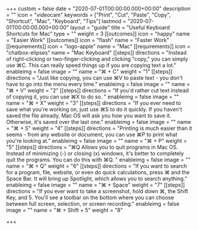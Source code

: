 +++
custom = false
date = "2020-07-01T00:00:00.000+00:00"
description = ""
icon = "videocam"
keywords = ["Print", "Cut", "Paste", "Copy", "Shortcut", "Mac", "Keyboard", "Tips"]
lastmod = "2020-07-01T00:00:00.000+00:00"
layout = "guide"
title = "Useful Keyboard Shortcuts for Mac"
type = ""
weight = 3
[[outcomes]]
icon = "happy"
name = "Easier Work"
[[outcomes]]
icon = "flash"
name = "Faster Work"
[[requirements]]
icon = "logo-apple"
name = "Mac"
[[requirements]]
icon = "chatbox-elipses"
name = "Mac Keyboard"
[[steps]]
directions = "Instead of right-clicking or two-finger-clicking and clicking \"copy,\" you can simply use ⌘C. This can really speed things up if you are copying text a lot."
enableimg = false
image = ""
name = "⌘ + C"
weight = "1"
[[steps]]
directions = "Just like copying, you can use ⌘V to paste text - you don't have to go into the menu every time."
enableimg = false
image = ""
name = "⌘ + V"
weight = "2"
[[steps]]
directions = "If you'd rather cut text instead of copying it, you can use ⌘X to do so. "
enableimg = false
image = ""
name = "⌘ + X"
weight = "3"
[[steps]]
directions = "If you ever need to save what you're working on, just use ⌘S to do it quickly. If you haven't saved the file already, Mac OS will ask you how you want to save it. Otherwise, it's saved over the last one."
enableimg = false
image = ""
name = "⌘ + S"
weight = "4"
[[steps]]
directions = "Printing is much easier than it seems - from any website or document, you can use ⌘P to print what you're looking at."
enableimg = false
image = ""
name = "⌘ + P"
weight = "5"
[[steps]]
directions = "⌘Q Allows you to quit programs in Mac OS. Instead of minimizing (-) or closing (x) windows, it's better to completely quit the programs. You can do this with ⌘Q. "
enableimg = false
image = ""
name = "⌘ + Q"
weight = "6"
[[steps]]
directions = "If you want to search for a program, file, website, or even do quick calculations, press ⌘ and the Space Bar. It will bring up Spotlight, which allows you to search anything."
enableimg = false
image = ""
name = "⌘ + Space"
weight = "7"
[[steps]]
directions = "If you ever want to take a screenshot, hold down ⌘, the Shift Key, and 5. You'll see a toolbar on the bottom where you can choose between full screen, selection, or screen recording."
enableimg = false
image = ""
name = "⌘ + Shift + 5"
weight = "8"

+++
